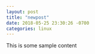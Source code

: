 ```yaml
---
layout: post
title: "newpost"
date: 2018-05-25 23:30:26 -0700
categories: linux
---
```


This is some sample content

